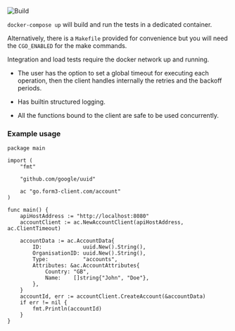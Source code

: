 
![Build](https://github.com/serban-badila/form3-account-client/actions/workflows/build.yml/badge.svg)

`docker-compose up` will build and run the tests in a dedicated container. 

Alternatively, there is a `Makefile` provided for convenience but you will need the `CGO_ENABLED` for the make commands. 

Integration and load tests require the docker network up and running.

 - The user has the option to set a global timeout for executing each operation, then the client handles internally the retries and the backoff periods.
 
 - Has builtin structured logging.

 - All the functions bound to the client are safe to be used concurrently. 

### Example usage
```
package main

import (
	"fmt"

	"github.com/google/uuid"

	ac "go.form3-client.com/account"
)

func main() {
	apiHostAddress := "http://localhost:8080"
	accountClient := ac.NewAccountClient(apiHostAddress, ac.ClientTimeout)

	accountData := ac.AccountData{
		ID:             uuid.New().String(),
		OrganisationID: uuid.New().String(),
		Type:           "accounts",
		Attributes: &ac.AccountAttributes{
			Country: "GB",
			Name:    []string{"John", "Doe"},
		},
	}
	accountId, err := accountClient.CreateAccount(&accountData)
	if err != nil {
		fmt.Println(accountId)
	}
}

```